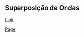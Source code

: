 ## Superposição de Ondas


[Link](ondas_plot_superposicao.xhtml) 

[Page](https://humbertocarmona.github.io/ondas_superposicao/)
